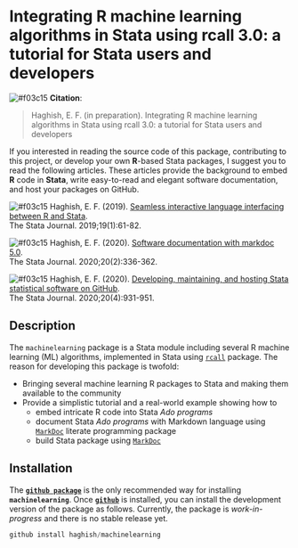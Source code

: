 Integrating R machine learning algorithms in Stata using rcall 3.0: a tutorial for Stata users and developers
===============

![#f03c15](https://via.placeholder.com/20/FFA500/000000?text=+) __Citation__: 
> Haghish, E. F. (in preparation). Integrating R machine learning algorithms in Stata using rcall 3.0: 
a tutorial for Stata users and developers


If you interested in reading the source code of this package, contributing to this project, or develop your own 
__R__-based Stata packages, I suggest you to read the following articles. These articles provide the background 
to embed __R__ code in __Stata__, write easy-to-read and elegant software documentation, and host your packages
on GitHub. 

![#f03c15](https://via.placeholder.com/10/FFA500/000000?text=+) Haghish, E. F. (2019). [Seamless interactive language interfacing between R and Stata](https://journals.sagepub.com/doi/10.1177/1536867X19830891).  
The Stata Journal. 2019;19(1):61-82.

![#f03c15](https://via.placeholder.com/10/FFA500/000000?text=+) Haghish, E. F. (2020). [Software documentation with markdoc 5.0](https://journals.sagepub.com/doi/full/10.1177/1536867X20931000).  
The Stata Journal. 2020;20(2):336-362.

![#f03c15](https://via.placeholder.com/10/FFA500/000000?text=+) Haghish, E. F. (2020). [Developing, maintaining, and hosting Stata statistical software on GitHub](https://journals.sagepub.com/doi/10.1177/1536867X20976323?icid=int.sj-full-text.similar-articles.1).  
The Stata Journal. 2020;20(4):931-951.

Description
-----------

The `machinelearning` package is a Stata module including several R machine learning (ML) algorithms, implemented in 
Stata using [`rcall`](https://github.com/haghish/rcall) package. The reason for developing this package is twofold:

- Bringing several machine learning R packages to Stata and making them available to the community
- Provide a simplistic tutorial and a real-world example showing how to 
  + embed intricate R code into Stata _Ado programs_ 
  + document Stata _Ado programs_ with Markdown language using [`MarkDoc`](https://github.com/haghish/markdoc) literate programming package 
  + build Stata package using [`MarkDoc`](https://github.com/haghish/markdoc)

Installation
------------

The [__`github package`__](https://github.com/haghish/github) is the only recommended way for installing **`machinelearning`**. Once [__`github`__](https://github.com/haghish/github) is installed, you can install the development version of the package as follows. Currently, the package is _work-in-progress_ 
and there is no stable release yet. 

```js
github install haghish/machinelearning
```


